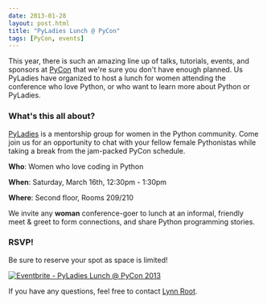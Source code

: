 ```yaml
---
date: 2013-01-28
layout: post.html
title: "PyLadies Lunch @ PyCon"
tags: [PyCon, events]
---
```


This year, there is such an amazing line up of talks, tutorials, events, and sponsors at [PyCon](http://us.pycon.org) that we're sure you don't have enough planned.  Us PyLadies have organized to host a lunch for women attending the conference who love Python, or who want to learn more about Python or PyLadies.

### What's this all about?

[PyLadies](http://pyladies.com "PyLadies Homepage") is a mentorship group for women in the Python community. Come join us for an opportunity to chat with your fellow female Pythonistas while taking a break from the jam-packed PyCon schedule.

**Who**: Women who love coding in Python

**When**: Saturday, March 16th, 12:30pm - 1:30pm
 
**Where**: Second floor, Rooms 209/210


We invite any **woman** conference-goer to lunch at an informal, friendly meet & greet to form connections, and share Python programming stories.

### RSVP!

Be sure to reserve your spot as space is limited! 

<a href="http://www.eventbrite.com/event/5227826570?ref=ebtnebregn" target="_blank"><img src="http://www.eventbrite.com/custombutton?eid=5227826570" alt="Eventbrite - PyLadies Lunch @ PyCon 2013" /></a> 

If you have any questions, feel free to contact [Lynn Root](mailto:lynn@lynnroot.com).